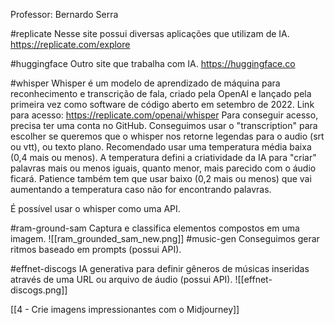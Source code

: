 Professor: Bernardo Serra

#replicate
Nesse site possui diversas aplicações que utilizam de IA.
https://replicate.com/explore

#huggingface 
Outro site que trabalha com IA.
https://huggingface.co

#whisper
Whisper é um modelo de aprendizado de máquina para reconhecimento e transcrição de fala, criado pela OpenAI e lançado pela primeira vez como software de código aberto em setembro de 2022.
Link para acesso:
https://replicate.com/openai/whisper
Para conseguir acesso, precisa ter uma conta no GitHub.
Conseguimos usar o "transcription" para escolher se queremos que o whisper nos retorne legendas para o audio (srt ou vtt), ou texto plano.
Recomendado usar uma temperatura média baixa (0,4 mais ou menos). A temperatura defini a criatividade da IA para "criar" palavras mais ou menos iguais, quanto menor, mais parecido com o áudio ficará.
Patience também tem que usar baixo (0,2 mais ou menos) que vai aumentando a temperatura caso não for encontrando palavras.

É possível usar o whisper como uma API.

#ram-ground-sam
Captura e classifica elementos compostos em uma imagem.
![[ram_grounded_sam_new.png]]
#music-gen
Conseguimos gerar ritmos baseado em prompts (possui API).

#effnet-discogs 
IA generativa para definir gêneros de músicas inseridas através de uma URL ou arquivo de áudio (possui API).
![[effnet-discogs.png]]

[[4 - Crie imagens impressionantes com o Midjourney]]